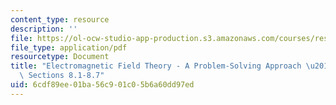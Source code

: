 ```yaml
---
content_type: resource
description: ''
file: https://ol-ocw-studio-app-production.s3.amazonaws.com/courses/res-6-002-electromagnetic-field-theory-a-problem-solving-approach-spring-2008/6cdf89ee01ba56c901c05b6a60dd97ed_MITRES_6_002S08_chp08_text.pdf
file_type: application/pdf
resourcetype: Document
title: "Electromagnetic Field Theory - A Problem-Solving Approach \u2013 Chapter 8:\
  \ Sections 8.1-8.7"
uid: 6cdf89ee-01ba-56c9-01c0-5b6a60dd97ed
---
```

